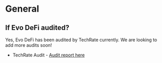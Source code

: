 # General

## If Evo DeFi audited?

Yes, Evo DeFi has been audited by TechRate currently. We are looking to add more audits soon!

- TechRate Audit - [Audit report here](https://evodefi.com/files/TechRateAudit.pdf)
